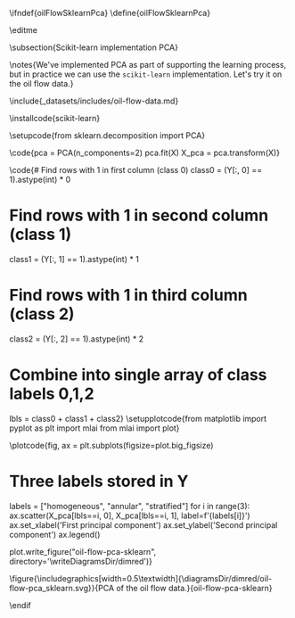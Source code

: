 \ifndef{oilFlowSklearnPca}
\define{oilFlowSklearnPca}

\editme

\subsection{Scikit-learn implementation PCA}

\notes{We've implemented PCA as part of supporting the learning process, but in practice we can use the `scikit-learn` implementation. Let's try it on the oil flow data.}




\include{_datasets/includes/oil-flow-data.md}


\installcode{scikit-learn}

\setupcode{from sklearn.decomposition import PCA}

\code{pca = PCA(n_components=2)
pca.fit(X)
X_pca = pca.transform(X)}

\code{# Find rows with 1 in first column (class 0)
class0 = (Y[:, 0] == 1).astype(int) * 0
# Find rows with 1 in second column (class 1) 
class1 = (Y[:, 1] == 1).astype(int) * 1
# Find rows with 1 in third column (class 2)
class2 = (Y[:, 2] == 1).astype(int) * 2
# Combine into single array of class labels 0,1,2
lbls = class0 + class1 + class2}
\setupplotcode{from matplotlib import pyplot as plt
import mlai
from mlai import plot}

\plotcode{fig, ax = plt.subplots(figsize=plot.big_figsize)
# Three labels stored in Y
labels = ["homogeneous", "annular", "stratified"]
for i in range(3):
    ax.scatter(X_pca[lbls==i, 0], X_pca[lbls==i, 1], label=f'{labels[i]}')
ax.set_xlabel('First principal component')
ax.set_ylabel('Second principal component')
ax.legend()

plot.write_figure("oil-flow-pca-sklearn", directory='\writeDiagramsDir/dimred')}

\figure{\includegraphics[width=0.5\textwidth]{\diagramsDir/dimred/oil-flow-pca_sklearn.svg}}{PCA of the oil flow data.}{oil-flow-pca-sklearn}

\endif
